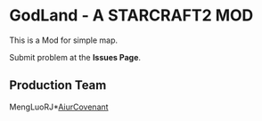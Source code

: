 # GodLand - A STARCRAFT2 MOD
This is a Mod for simple map.



Submit problem at the <b>Issues Page</b>.

## Production Team
 MengLuoRJ*[AiurCovenant](https://www.aiurcovenant.net/)
